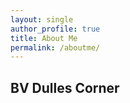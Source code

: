 ```yaml
---
layout: single
author_profile: true
title: About Me
permalink: /aboutme/
---
```


## BV Dulles Corner

